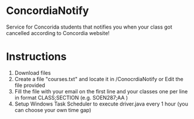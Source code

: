 # ConcordiaNotify
Service for Concorida students that notifies you when your class got cancelled according to Concordia website!
# Instructions
1. Download files
2. Create a file "courses.txt" and locate it in /ConocrdiaNotify or Edit the file provided
3. Fill the file with your email on the first line and your classes one per line in format CLASS;SECTION (e.g. SOEN287;AA )
4. Setup Windows Task Scheduler to execute driver.java every 1 hour (you can choose your own time gap)
